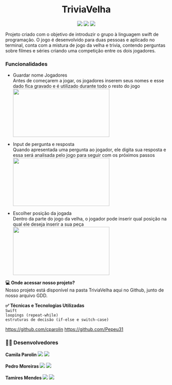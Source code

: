 <h1 align="center"> TriviaVelha </h1>

<p align="center">
<img src="https://img.shields.io/badge/status-finalizado-seagreen"/> <img src="https://img.shields.io/badge/release_date-march-gold"/> <img src="https://img.shields.io/badge/disponível_em-Terminal_MacOs_(swift)-honeydew"/>
</p>

<!-- Descrição projeto -->
Projeto criado com o objetivo de introduzir o grupo à linguagem swift de programação. O jogo é desenvolvido para duas pessoas e aplicado no terminal, conta com a mistura de jogo da velha e trivia, contendo perguntas sobre filmes e séries criando uma competição entre os dois jogadores. 

### Funcionalidades

- Guardar nome Jogadores<br>
Antes de começarem a jogar, os jogadores inserem seus nomes e esse dado fica gravado e é utilizado durante todo o resto do jogo
<img width="300" height="150" src="https://github.com/user-attachments/assets/2462724c-8363-4a3a-adbd-2723f9998880"><br>

- Input de pergunta e resposta<br>
Quando apresentada uma pergunta ao jogador, ele digita sua resposta e essa será analisada pelo jogo para seguir com os próximos passos
<img width="300" height="150" src="https://github.com/user-attachments/assets/f1f2e641-2213-4def-adfe-795f4fa9ef1a"><br>

- Escolher posição da jogada<br> 
Dentro da parte do jogo da velha, o jogador pode inserir qual posição na qual ele deseja inserir a sua peça
<img width="300" height="150" src="https://github.com/user-attachments/assets/43a16bb8-3155-451e-9941-281dbc643aca"><br>

<b> 💻 Onde acessar nosso projeto? </b> <br>
Nosso projeto está disponível na pasta TriviaVelha aqui no Github, junto de nosso arquivo GDD.

<b> ✅ Técnicas e Tecnologias Utilizadas </b> <br>
``` Swift ``` <br>
``` loopings (repeat-while) ``` <br>
``` estruturas de decisão (if-else e switch-case) ```

https://github.com/cparolin
https://github.com/Pepeu31

### 🧑‍💻 Desenvolvedores <br>
<b> Camila Parolin </b> <a href="https://www.linkedin.com/in/camila-parolin-70a437333"><img src="https://img.shields.io/badge/LinkedIn-0077B5?style=for-the-badge&logo=linkedin&logoColor=white"/></a> <a href="https://github.com/cparolin"><img src="https://img.shields.io/badge/GitHub-100000?style=for-the-badge&logo=github&logoColor=white"/></a> <br> <br>
<b> Pedro Moreiras </b> <a href="www.linkedin.com/in/pedro-henrique-l-moreiras-ba435a300/"><img src="https://img.shields.io/badge/LinkedIn-0077B5?style=for-the-badge&logo=linkedin&logoColor=white"/></a> <a href="https://github.com/Pepeu31"><img src="https://img.shields.io/badge/GitHub-100000?style=for-the-badge&logo=github&logoColor=white"/></a> <br> <br>
<b> Tamires Mendes </b> <a href="www.linkedin.com/in/tamires-mendes-6006792b7/"><img src="https://img.shields.io/badge/LinkedIn-0077B5?style=for-the-badge&logo=linkedin&logoColor=white"/></a> <a href="https://github.com/Pepeu31"><img src="https://img.shields.io/badge/GitHub-100000?style=for-the-badge&logo=github&logoColor=white"/></a>
